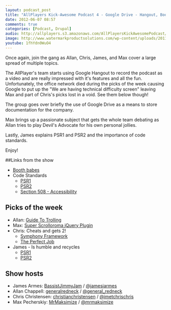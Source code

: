 ```yaml
---
layout: podcast_post
title: "AllPlayers Kick-Awesome Podcast 4 - Google Drive - Hangout, Booth Babes, and Code Standards"
date: 2012-06-07 08:57
comments: true
categories: [Podcast, Drupal]
audio: http://allplayers.s3.amazonaws.com/AllPlayersKickAwesomePodcast/05-28-1021--Number-4.mp3
image: http://www.watermarkproductsolutions.com/wp-content/uploads/2011/03/hh_standards_and_codes.jpg
youtube: 1fhYdn0WuO4
---
```


Once again, join the gang as Allan, Chris, James, and Max cover a large spread of multiple topics.

The AllPlayer's team starts using Google Hangout to record the podcast as a video and are really impressed with it's features and all the fun. Unfortunately, the office network died during the picks of the week causing Google to put up the "We are having technical difficulty screen" leaving Max and part of Chris's picks lost in a void. See them below though!

The group goes over briefly the use of Google Drive as a means to store documentation for the company.

Max brings up a passionate subject that gets the whole team debating as Allan tries to play Devil's Advocate for his own personal jollies.

Lastly, James explains PSR1 and PSR2 and the importance of code standards.

Enjoy!

##Links from the show

* [Booth babes](http://drupaldork.com/2012/05/lets-talk-about-sex)
* Code Standards
  * [PSR1](https://github.com/pmjones/fig-standards/blob/psr-1-style-guide/proposed/PSR-1-basic.md)
  * [PSR2]( https://github.com/pmjones/fig-standards/blob/psr-1-style-guide/proposed/PSR-2-advanced.md)
  * [Section 508 - Accessibility](http://www.access-board.gov/sec508/guide/1194.22.htm)


## Picks of the week

* Allan: [Guide To Trolling](http://www.dedoimedo.com/life/guide-trolling.html)
* Max: [Super Scrolloroma jQuery Plugin](http://johnpolacek.github.com/superscrollorama/)
* Chris: Cheats and gets 2!
  * [Symphony Framework](http://symfony.com/get_started)
  * [The Perfect Job](http://pinboard.in/u:wimleers/t:ThePerfectJob)
* James - Is humble and recycles
  * [PSR1](https://github.com/pmjones/fig-standards/blob/psr-1-style-guide/proposed/PSR-1-basic.md)
  * [PSR2]( https://github.com/pmjones/fig-standards/blob/psr-1-style-guide/proposed/PSR-2-advanced.md)

## Show hosts

* James Armes: [BassistJimmyJam](http://drupal.org/user/284457) / [@jamesiarmes](https://twitter.com/jamesiarmes)
* Allan Chappell: [generalredneck](http://drupal.org/user/368854) / [@general_redneck](https://twitter.com/general_redneck)
* Chris Christensen: [christianchristensen](http://drupal.org/user/595250) / [@imetchrischris](https://twitter.com/imetchrischris)
* Max Pecherskiy: [MrMaksimize](http://drupal.org/user/801596) / [@mrmaksimize](https://twitter.com/mrmaksimize)

